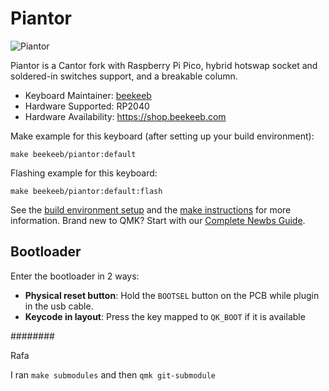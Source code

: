 # Piantor

![Piantor](https://i.imgur.com/xIF754Qh.jpg)

Piantor is a Cantor fork with Raspberry Pi Pico, hybrid hotswap socket and soldered-in switches support, and a breakable column.

* Keyboard Maintainer: [beekeeb](https://github.com/beekeeb)
* Hardware Supported: RP2040
* Hardware Availability: https://shop.beekeeb.com

Make example for this keyboard (after setting up your build environment):

    make beekeeb/piantor:default

Flashing example for this keyboard:

    make beekeeb/piantor:default:flash

See the [build environment setup](https://docs.qmk.fm/#/getting_started_build_tools) and the [make instructions](https://docs.qmk.fm/#/getting_started_make_guide) for more information. Brand new to QMK? Start with our [Complete Newbs Guide](https://docs.qmk.fm/#/newbs).

## Bootloader

Enter the bootloader in 2 ways:

* **Physical reset button**: Hold the `BOOTSEL` button on the PCB while plugin in the usb cable.
* **Keycode in layout**: Press the key mapped to `QK_BOOT` if it is available

########

Rafa

I ran `make submodules`
and then `qmk git-submodule`


